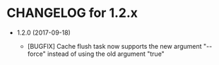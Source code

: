 CHANGELOG for 1.2.x
===================

* 1.2.0 (2017-09-18)

  * [BUGFIX] Cache flush task now supports the new argument "--force" instead of using the old argument "true"
